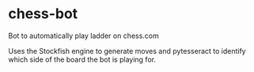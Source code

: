 # chess-bot
Bot to automatically play ladder on chess.com

Uses the Stockfish engine to generate moves and pytesseract to identify which side of the board the bot is playing for.

